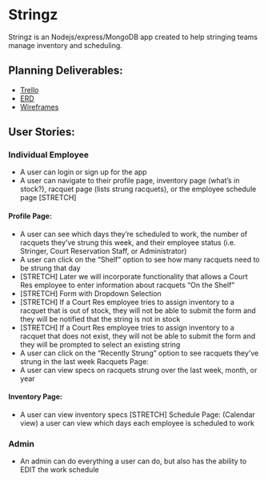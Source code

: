 # Stringz
Stringz is an Nodejs/express/MongoDB app created to help stringing teams manage inventory and scheduling.

## Planning Deliverables:
- [Trello](https://trello.com/b/dCLyCWKs/stringz)
- [ERD](https://www.draw.io/#G1Mco6PszQoTaRwokO6yBLzstdqDkqMpM6)
- [Wireframes](https://www.canva.com/design/DAC0KRaGYFg/X3hYEKdMtXNhchlPCLBkow/edit?category=tACFat6uXco)

## User Stories:
### Individual Employee
- A user can login or sign up for the app
- A user can navigate to their profile page, inventory page (what’s in stock?), racquet page (lists strung racquets), or the employee schedule page [STRETCH]

#### Profile Page:
- A user can see which days they’re scheduled to work, the number of racquets they’ve strung this week, and their employee status (i.e. Stringer, Court Reservation Staff, or Administrator)
- A user can click on the “Shelf” option to see how many racquets need to be strung that day
- [STRETCH] Later we will incorporate functionality that allows a Court Res employee to enter information about racquets “On the Shelf”
- [STRETCH] Form with Dropdown Selection
- [STRETCH] If a Court Res employee tries to assign inventory to a racquet that is out of stock, they will not be able to submit the form and they will be notified that the string is not in stock
- [STRETCH] If a Court Res employee tries to assign inventory to a racquet that does not exist, they will not be able to submit the form and they will be prompted to select an existing string
- A user can click on the “Recently Strung” option to see racquets they’ve strung in the last week
Racquets Page:
- A user can view specs on racquets strung over the last week, month, or year
#### Inventory Page:
- A user can view inventory specs
[STRETCH] Schedule Page:
(Calendar view) a user can view which days each employee is scheduled to work

### Admin
- An admin can do everything a user can do, but also has the ability to EDIT the work schedule
